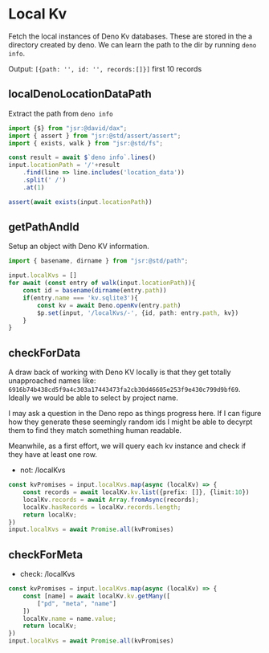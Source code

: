 # Local Kv

Fetch the local instances of Deno Kv databases.
These are stored in the a directory created by deno. We can learn the path to the dir by running `deno info`.

Output: `[{path: '', id: '', records:[]}]` first 10 records

## localDenoLocationDataPath
Extract the path from `deno info`
```ts
import {$} from "jsr:@david/dax";
import { assert } from "jsr:@std/assert/assert";
import { exists, walk } from "jsr:@std/fs";

const result = await $`deno info`.lines()
input.locationPath = '/'+result
    .find(line => line.includes('location_data'))
    .split(' /')
    .at(1)

assert(await exists(input.locationPath))
```

## getPathAndId
Setup an object with Deno KV information.
```ts
import { basename, dirname } from "jsr:@std/path";

input.localKvs = []
for await (const entry of walk(input.locationPath)){
    const id = basename(dirname(entry.path))
    if(entry.name === 'kv.sqlite3'){
        const kv = await Deno.openKv(entry.path)
        $p.set(input, '/localKvs/-', {id, path: entry.path, kv})
    }
}
```

## checkForData
A draw back of working with Deno KV locally is that 
they get totally unapproached names like: `6916b74b438cd5f9a4c303a17443473fa2cb30d46605e253f9e430c799d9bf69`. Ideally we would be able to select by project name. 

I may ask a question in the Deno repo as things progress here. If I can figure how they generate these seemingly random ids I might be able to decyrpt them to find they match something human readable.

Meanwhile, as a first effort, we will query each kv instance and check if they have at least one row.
- not: /localKvs
```ts
const kvPromises = input.localKvs.map(async (localKv) => {
    const records = await localKv.kv.list({prefix: []}, {limit:10})
    localKv.records = await Array.fromAsync(records);
    localKv.hasRecords = localKv.records.length;
    return localKv;
})
input.localKvs = await Promise.all(kvPromises)
```

## checkForMeta
- check: /localKvs
```ts
const kvPromises = input.localKvs.map(async (localKv) => {
    const [name] = await localKv.kv.getMany([
        ["pd", "meta", "name"]
    ])
    localKv.name = name.value;
    return localKv;
})
input.localKvs = await Promise.all(kvPromises)
```
